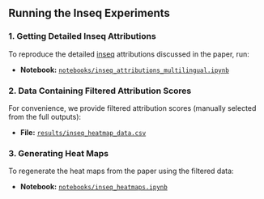 ## Running the Inseq Experiments

### 1. Getting Detailed Inseq Attributions  
To reproduce the detailed [inseq](https://github.com/inseq-team/inseq) attributions discussed in the paper, run:  
- **Notebook:** [`notebooks/inseq_attributions_multilingual.ipynb`](/notebooks/inseq_experiments.ipynb)  

### 2. Data Containing Filtered Attribution Scores  
For convenience, we provide filtered attribution scores (manually selected from the full outputs):  
- **File:** [`results/inseq_heatmap_data.csv`](/results/inseq_heatmap_data.csv)  

### 3. Generating Heat Maps  
To regenerate the heat maps from the paper using the filtered data:  
- **Notebook:** [`notebooks/inseq_heatmaps.ipynb`](/notebooks/inseq_heatmaps.ipynb)